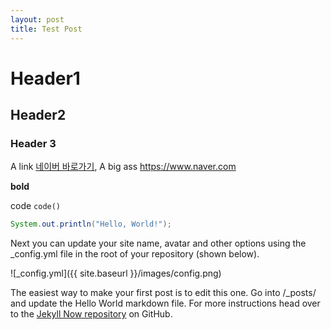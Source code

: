 ```yaml
---
layout: post
title: Test Post
---
```


# Header1
## Header2
### Header 3

A link [네이버 바로가기](https://www.naver.com),
A big ass <https://www.naver.com>

**bold**

code `code()`

```java
System.out.println("Hello, World!");
```



Next you can update your site name, avatar and other options using the _config.yml file in the root of your repository (shown below).

![_config.yml]({{ site.baseurl }}/images/config.png)

The easiest way to make your first post is to edit this one. Go into /_posts/ and update the Hello World markdown file. For more instructions head over to the [Jekyll Now repository](https://github.com/barryclark/jekyll-now) on GitHub.
